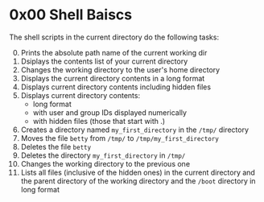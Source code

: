 # 0x00 Shell Baiscs
The shell scripts in the current directory do the following tasks:

0. Prints the absolute path name of the current working dir
1. Dsiplays the contents list of your current directory
2. Changes the working directory to the user's home directory
3. Displays the current directory contents in a long format
4. Displays current directory contents including hidden files
5. Displays current directory contents:
   - long format
   - with user and group IDs displayed numerically
   - with hidden files (those that start with .)
6. Creates a directory named `my_first_directory` in the  `/tmp/` directory
7. Moves the file `betty` from `/tmp/` to `/tmp/my_first_directory`
8. Deletes the file `betty`
9. Deletes the directory `my_first_directory` in `/tmp/`
10. Changes the working directory to the previous one
11. Lists all files (inclusive of the hidden ones) in the current directory and the
    parent directory of the working directory and the `/boot` directory in long format
